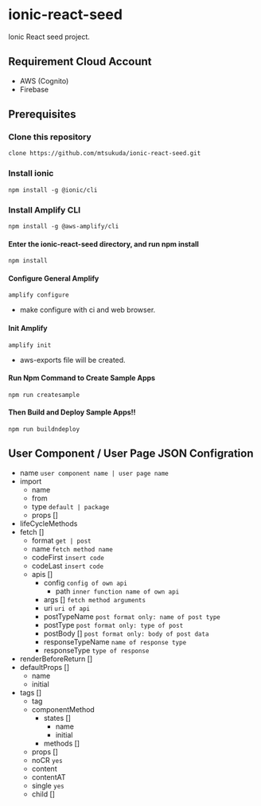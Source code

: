 # ionic-react-seed

Ionic React seed project.

## Requirement Cloud Account

- AWS (Cognito)
- Firebase

## Prerequisites

### Clone this repository

`clone https://github.com/mtsukuda/ionic-react-seed.git`

### Install ionic

`npm install -g @ionic/cli`

### Install Amplify CLI

`npm install -g @aws-amplify/cli`

#### Enter the ionic-react-seed directory, and run npm install

`npm install`

#### Configure General Amplify

`amplify configure`

- make configure with ci and web browser.

#### Init Amplify

`amplify init`

- aws-exports file will be created.

#### Run Npm Command to Create Sample Apps

`npm run createsample`

#### Then Build and Deploy Sample Apps!!

`npm run buildndeploy`

## User Component / User Page JSON Configration

  * name `user component name | user page name`
  * import
    * name
    * from
    * type `default | package`
    * props []
  * lifeCycleMethods
  * fetch []
    * format `get | post`
    * name `fetch method name`
    * codeFirst `insert code`
    * codeLast `insert code`
    * apis []
      * config `config of own api`
        * path `inner function name of own api`
      * args [] `fetch method arguments`
      * uri `uri of api`
      * postTypeName `post format only: name of post type`
      * postType `post format only: type of post`
      * postBody [] `post format only: body of post data`
      * responseTypeName `name of response type`
      * responseType `type of response`
  * renderBeforeReturn []
  * defaultProps []
    * name
    * initial
  * tags []
    * tag
    * componentMethod
      * states []
        * name
        * initial
      * methods []
    * props []
    * noCR `yes`
    * content
    * contentAT
    * single `yes`
    * child [] 
